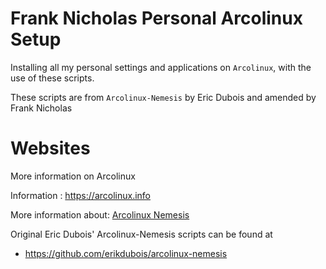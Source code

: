 # Frank Nicholas Personal Arcolinux Setup

Installing all my personal settings and applications on `Arcolinux`, with the use of these scripts.

These scripts are from `Arcolinux-Nemesis` by Eric Dubois and amended by Frank Nicholas

# Websites

More information on Arcolinux

Information : https://arcolinux.info

More information about: [Arcolinux Nemesis](https://www.youtube.com/watch?v=Ej-VKHzs1p8&list=PLlloYVGq5pS7JqJE1zGS6W2jNV_oBSJCk&pp=iAQB)

Original Eric Dubois' Arcolinux-Nemesis scripts can be found at

-   https://github.com/erikdubois/arcolinux-nemesis
